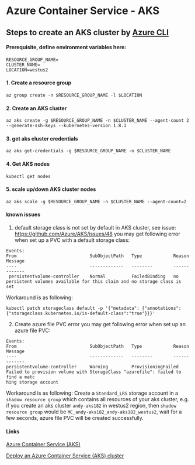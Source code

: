 # Azure Container Service - AKS

## Steps to create an AKS cluster by [Azure CLI](https://docs.microsoft.com/en-us/cli/azure/install-azure-cli)
#### Prerequisite, define environment variables here:
```
RESOURCE_GROUP_NAME=
CLUSTER_NAME=
LOCATION=westus2
```

#### 1. Create a resource group
```
az group create -n $RESOURCE_GROUP_NAME -l $LOCATION
```

#### 2. Create an AKS cluster
```
az aks create -g $RESOURCE_GROUP_NAME -n $CLUSTER_NAME --agent-count 2 --generate-ssh-keys --kubernetes-version 1.8.1
```

#### 3. get aks cluster credentials
```
az aks get-credentials -g $RESOURCE_GROUP_NAME -n $CLUSTER_NAME
```

#### 4. Get AKS nodes
```
kubectl get nodes
```

#### 5. scale up/down AKS cluster nodes
```
az aks scale -g $RESOURCE_GROUP_NAME -n $CLUSTER_NAME --agent-count=2
```

#### known issues
1. default storage class is not set by default in AKS cluster, see issue: https://github.com/Azure/AKS/issues/48
you may get following error when set up a PVC with a default storage class:
```
Events:
From                            SubObjectPath   Type            Reason          Message
----                            -------------   --------        ------          -------
 persistentvolume-controller    Normal          FailedBinding   no persistent volumes available for this claim and no storage class is set
```
Workaround is as following:
```
kubectl patch storageclass default -p '{"metadata": {"annotations":{"storageclass.kubernetes.io/is-default-class":"true"}}}'
```

2. Create azure file PVC error
you may get following error when set up an azure file PVC:
```
Events:
From                            SubObjectPath   Type            Reason                  Message
----                            -------------   --------        ------                  -------
persistentvolume-controller     Warning         ProvisioningFailed      Failed to provision volume with StorageClass "azurefile": failed to find a matc
hing storage account
```

Workaround is as following:
Create a `Standard_LRS` storage account in a `shadow resource group` which contains all resources of your aks cluster, e.g. if you create an aks cluster `andy-aks182` in westus2 region, then `shadow resource group` would be `MC_andy-aks182_andy-aks182_westus2`, wait for a few seconds, azure file PVC will be created successfully.

#### Links
[Azure Container Service (AKS)](https://docs.microsoft.com/en-us/azure/aks/)

[Deploy an Azure Container Service (AKS) cluster](https://docs.microsoft.com/en-us/azure/aks/kubernetes-walkthrough)
